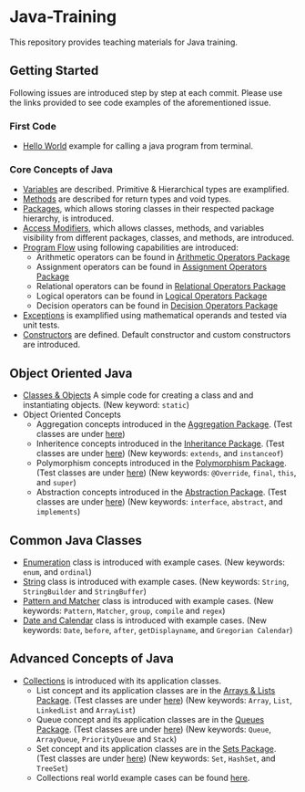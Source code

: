 # Java-Training
This repository provides teaching materials for Java training.
## Getting Started
Following issues are introduced step by step at each commit. Please use the links provided to see code examples of the aforementioned issue.
### First Code
* [Hello World](https://github.com/Umit-Soylu/Java-Training/tree/HelloWorld) example for calling a java program from terminal.
### Core Concepts of Java
* [Variables](https://github.com/Umit-Soylu/Java-Training/tree/Variables) are described. Primitive & Hierarchical types are examplified. 
* [Methods](https://github.com/Umit-Soylu/Java-Training/tree/Methods) are described for return types and void types. 
* [Packages](https://github.com/Umit-Soylu/Java-Training/tree/Packages), which allows storing classes in their respected package hierarchy, is introduced.
* [Access Modifiers](https://github.com/Umit-Soylu/Java-Training/tree/Modifiers), which allows classes, methods, and variables visibility from different packages, classes, and methods, are introduced.
* [Program Flow](https://github.com/Umit-Soylu/Java-Training/tree/ProgramFlow) using following capabilities are introduced:
  - Arithmetic operators can be found in [Arithmetic Operators Package](src/com/bilgeadam/java/tutorials/program_flow/arithmetic_operators)
  - Assignment operators can be found in [Assignment Operators Package](src/com/bilgeadam/java/tutorials/program_flow/assignment_operators)
  - Relational operators can be found in [Relational Operators Package](src/com/bilgeadam/java/tutorials/program_flow/relational_operators)
  - Logical operators can be found in [Logical Operators Package](src/com/bilgeadam/java/tutorials/program_flow/logical_operators)
  - Decision operators can be found in [Decision Operators Package](src/com/bilgeadam/java/tutorials/program_flow/decision_operators)
* [Exceptions](https://github.com/Umit-Soylu/Java-Training/tree/Exceptions) is examplified using mathematical operands and tested via unit tests.
* [Constructors](https://github.com/Umit-Soylu/Java-Training/tree/Constructors) are defined. Default constructor and custom constructors are introduced.
## Object Oriented Java
* [Classes & Objects](https://github.com/Umit-Soylu/Java-Training/tree/ClassesObjects) A simple code for creating a class and and instantiating objects. (New keyword: `static`)
* Object Oriented Concepts
  - Aggregation concepts introduced in the [Aggregation Package](/com/bilgeadam/java/tutorials/enumeration/aggreagation/). (Test classes are under [here](/test/com/bilgeadam/java/tutorials/oop/aggregation/)) 
  - Inheritence concepts introduced in the [Inheritance Package](/com/bilgeadam/java/tutorials/enumeration/inheritance/). (Test classes are under [here](/test/com/bilgeadam/java/tutorials/oop/inheritance/)) (New keywords: `extends`, and `instanceof`)
  - Polymorphism concepts introduced in the [Polymorphism Package](/com/bilgeadam/java/tutorials/enumeration/inheritance/). (Test classes are under [here](/test/com/bilgeadam/java/tutorials/oop/inheritance/)) (New keywords: `@Override`, `final`, `this`, and `super`) 
  - Abstraction concepts introduced in the [Abstraction Package](/com/bilgeadam/java/tutorials/enumeration/abstraction/). (Test classes are under [here](/test/com/bilgeadam/java/tutorials/oop/abstraction/)) (New keywords: `interface`, `abstract`, and `implements`) 
## Common Java Classes
* [Enumeration](https://github.com/Umit-Soylu/Java-Training/tree/Enumeration) class is introduced with example cases. (New keywords: `enum`, and `ordinal`)
* [String](https://github.com/Umit-Soylu/Java-Training/tree/Strings) class is introduced with example cases. (New keywords: `String`, `StringBuilder` and `StringBuffer`)
* [Pattern and Matcher](https://github.com/Umit-Soylu/Java-Training/tree/PatternMatcher) class is introduced with example cases. (New keywords: `Pattern`, `Matcher`, `group`, `compile` and `regex`)
* [Date and Calendar](https://github.com/Umit-Soylu/Java-Training/tree/DateTime) class is introduced with example cases. (New keywords: `Date`, `before`, `after`, `getDisplayname`, and `Gregorian Calendar`)
## Advanced Concepts of Java
* [Collections](https://github.com/Umit-Soylu/Java-Training/tree/Collections) is introduced with its application classes. 
  - List concept and its application classes are in the [Arrays & Lists Package](/src/com/bilgeadam/java/tutorials/collections/arrays_lists/). (Test classes are under [here](/test/com/bilgeadam/java/tutorials/collections/arrays_lists/)) (New keywords: `Array`, `List`, `LinkedList` and `ArrayList`)
  - Queue concept and its application classes are in the [Queues Package](/src/com/bilgeadam/java/tutorials/collections/queues/). (Test classes are under [here](/test/com/bilgeadam/java/tutorials/collections/queues/)) (New keywords: `Queue`, `ArrayQueue`, `PriorityQueue` and `Stack`)
  - Set concept and its application classes are in the [Sets Package](/src/com/bilgeadam/java/tutorials/collections/sets/). (Test classes are under [here](/test/com/bilgeadam/java/tutorials/collections/sets/)) (New keywords: `Set`, `HashSet`, and `TreeSet`)
  - Collections real world example cases can be found [here](https://github.com/Umit-Soylu/Java-Training/tree/Collections/src/com/bilgeadam/java/examples). 
